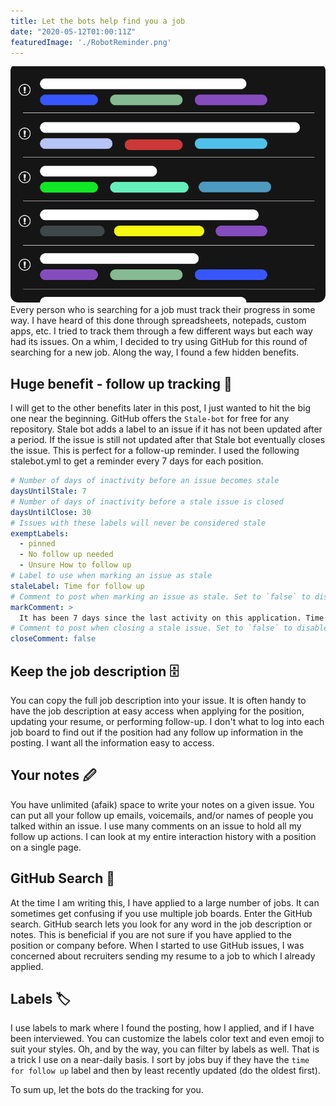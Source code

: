 ```yaml
---
title: Let the bots help find you a job
date: "2020-05-12T01:00:11Z"
featuredImage: './RobotReminder.png'
---
```


![Issues](./GHIssues.png)
Every person who is searching for a job must track their progress in some way. I have heard of this done through spreadsheets, notepads, custom apps, etc. I tried to track them through a few different ways but each way had its issues. On a whim, I decided to try using GitHub for this round of searching for a new job. Along the way, I found a few hidden benefits.

## Huge benefit - follow up tracking 🤖

I will get to the other benefits later in this post, I just wanted to hit the big one near the beginning. GitHub offers the `Stale-bot` for free for any repository.  Stale bot adds a label to an issue if it has not been updated after a period. If the issue is still not updated after that Stale bot eventually closes the issue. This is perfect for a follow-up reminder. I used the following stalebot.yml to get a reminder every 7 days for each position.

```yaml
# Number of days of inactivity before an issue becomes stale
daysUntilStale: 7
# Number of days of inactivity before a stale issue is closed
daysUntilClose: 30
# Issues with these labels will never be considered stale
exemptLabels:
  - pinned
  - No follow up needed
  - Unsure How to follow up
# Label to use when marking an issue as stale
staleLabel: Time for follow up
# Comment to post when marking an issue as stale. Set to `false` to disable
markComment: >
  It has been 7 days since the last activity on this application. Time to follow up
# Comment to post when closing a stale issue. Set to `false` to disable
closeComment: false
```

## Keep the job description 🗄

You can copy the full job description into your issue. It is often handy to have the job description at easy access when applying for the position, updating your resume, or performing follow-up. I don't what to log into each job board to find out if the position had any follow up information in the posting. I want all the information easy to access.

## Your notes 🖉

You have unlimited (afaik) space to write your notes on a given issue. You can put all your follow up emails, voicemails, and/or names of people you talked within an issue. I use many comments on an issue to hold all my follow up actions. I can look at my entire interaction history with a position on a single page.

## GitHub Search 🔎

At the time I am writing this, I have applied to a large number of jobs. It can sometimes get confusing if you use multiple job boards. Enter the GitHub search. GitHub search lets you look for any word in the job description or notes. This is beneficial if you are not sure if you have applied to the position or company before. When I started to use GitHub issues, I was concerned about recruiters sending my resume to a job to which I already applied.

## Labels 🏷

I use labels to mark where I found the posting, how I applied, and if I have been interviewed. You can customize the labels color text and even emoji to suit your styles. Oh, and by the way, you can filter by labels as well. That is a trick I use on a near-daily basis. I sort by jobs buy if they have the `time for follow up` label and then by least recently updated (do the oldest first).

To sum up, let the bots do the tracking for you.
